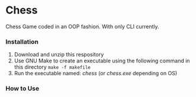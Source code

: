 # Chess

Chess Game coded in an OOP fashion. With only CLI currently.

### Installation
1. Download and unzip this respository
2. Use GNU Make to create an executable using the following command in this directory `make -f makefile`
3. Run the executable named: *chess* (or *chess.exe* depending on OS)

### How to Use

